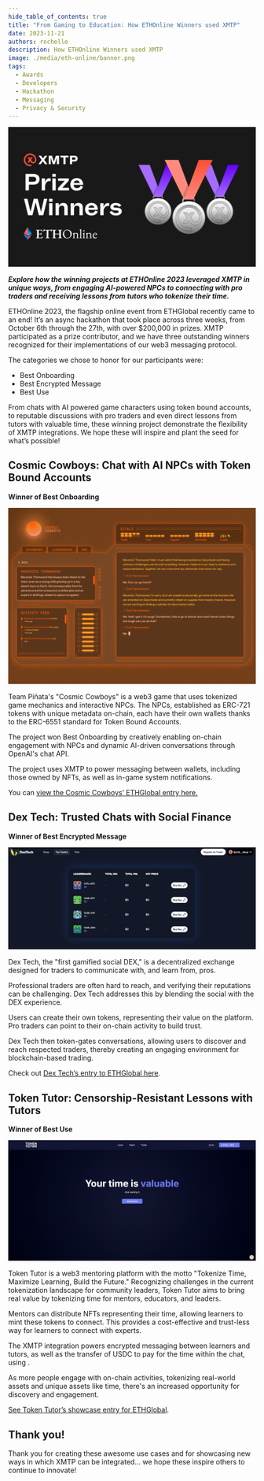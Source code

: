 ```yaml
---
hide_table_of_contents: true
title: "From Gaming to Education: How ETHOnline Winners used XMTP"
date: 2023-11-21
authors: rochelle
description: How ETHOnline Winners used XMTP
image: ./media/eth-online/banner.png
tags:
  - Awards
  - Developers
  - Hackathon
  - Messaging
  - Privacy & Security
---
```


![](./media/eth-online/banner.png)

**_Explore how the winning projects at ETHOnline 2023 leveraged XMTP in unique ways, from engaging AI-powered NPCs to connecting with pro traders and receiving lessons from tutors who tokenize their time._**

<!--truncate-->

ETHOnline 2023, the flagship online event from ETHGlobal recently came to an end! It’s an async hackathon that took place across three weeks, from October 6th through the 27th, with over $200,000 in prizes. XMTP participated as a prize contributor, and we have three outstanding winners recognized for their implementations of our web3 messaging protocol.

The categories we chose to honor for our participants were:

- Best Onboarding
- Best Encrypted Message
- Best Use

From chats with AI powered game characters using token bound accounts, to reputable discussions with pro traders and even direct lessons from tutors with valuable time, these winning project demonstrate the flexibility of XMTP integrations. We hope these will inspire and plant the seed for what’s possible!

## **Cosmic Cowboys: Chat with AI NPCs with Token Bound Accounts**

**Winner of Best Onboarding**

![](./media/eth-online/image1.png)

Team Piñata's "Cosmic Cowboys" is a web3 game that uses tokenized game mechanics and interactive NPCs. The NPCs, established as ERC-721 tokens with unique metadata on-chain, each have their own wallets thanks to the ERC-6551 standard for Token Bound Accounts. 

The project won Best Onboarding by creatively enabling on-chain engagement with NPCs and dynamic AI-driven conversations through OpenAI's chat API.

The project uses XMTP to power messaging between wallets, including those owned by NFTs, as well as in-game system notifications. 

You can [view the Cosmic Cowboys’ ETHGlobal entry here.](https://ethglobal.com/showcase/cosmic-cowboys-3q0co)

## Dex Tech: Trusted Chats with Social Finance

**Winner of Best Encrypted Message**

![](./media/eth-online/image3.png)

Dex Tech, the "first gamified social DEX," is a decentralized exchange designed for traders to communicate with, and learn from, pros. 

Professional traders are often hard to reach, and verifying their reputations can be challenging. Dex Tech addresses this by blending the social with the DEX experience.

Users can create their own tokens, representing their value on the platform. Pro traders can point to their on-chain activity to build trust.

Dex Tech then token-gates conversations, allowing users to discover and reach respected traders, thereby creating an engaging environment for blockchain-based trading.

Check out [Dex Tech’s entry to ETHGlobal here](https://ethglobal.com/showcase/dextech-x13s5).

## Token Tutor: Censorship-Resistant Lessons with Tutors

**Winner of Best Use**

![](./media/eth-online/image2.png)

Token Tutor is a web3 mentoring platform with the motto "Tokenize Time, Maximize Learning, Build the Future." Recognizing challenges in the current tokenization landscape for community leaders, Token Tutor aims to bring real value by tokenizing time for mentors, educators, and leaders.

Mentors can distribute NFTs representing their time, allowing learners to mint these tokens to connect. This provides a cost-effective and trust-less way for learners to connect with experts.

The XMTP integration powers encrypted messaging between learners and tutors, as well as the transfer of USDC to pay for the time within the chat, using . 

As more people engage with on-chain activities, tokenizing real-world assets and unique assets like time, there's an increased opportunity for discovery and engagement. 

[See Token Tutor’s showcase entry for ETHGlobal](https://ethglobal.com/showcase/token-tutor-bfyx4).

## Thank you!

Thank you for creating these awesome use cases and for showcasing new ways in which XMTP can be integrated... we hope these inspire others to continue to innovate! 
